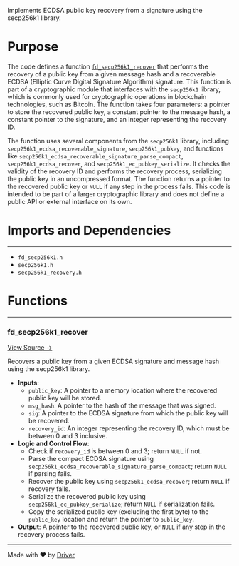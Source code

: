 <!--------------------------------------------------------------------------------->
<!-- IMPORTANT: This file is auto-generated by Driver (https://driver.ai). -------->
<!-- Manual edits may be overwritten on future commits. --------------------------->
<!--------------------------------------------------------------------------------->

Implements ECDSA public key recovery from a signature using the secp256k1 library.

# Purpose
The code defines a function [`fd_secp256k1_recover`](<#fd_secp256k1_recover>) that performs the recovery of a public key from a given message hash and a recoverable ECDSA (Elliptic Curve Digital Signature Algorithm) signature. This function is part of a cryptographic module that interfaces with the `secp256k1` library, which is commonly used for cryptographic operations in blockchain technologies, such as Bitcoin. The function takes four parameters: a pointer to store the recovered public key, a constant pointer to the message hash, a constant pointer to the signature, and an integer representing the recovery ID. 

The function uses several components from the `secp256k1` library, including `secp256k1_ecdsa_recoverable_signature`, `secp256k1_pubkey`, and functions like `secp256k1_ecdsa_recoverable_signature_parse_compact`, `secp256k1_ecdsa_recover`, and `secp256k1_ec_pubkey_serialize`. It checks the validity of the recovery ID and performs the recovery process, serializing the public key in an uncompressed format. The function returns a pointer to the recovered public key or `NULL` if any step in the process fails. This code is intended to be part of a larger cryptographic library and does not define a public API or external interface on its own.
# Imports and Dependencies

---
- `fd_secp256k1.h`
- `secp256k1.h`
- `secp256k1_recovery.h`


# Functions

---
### fd\_secp256k1\_recover<!-- {{#callable:fd_secp256k1_recover}} -->
[View Source →](<../../../../../src/ballet/secp256k1/fd_secp256k1.c#L6>)

Recovers a public key from a given ECDSA signature and message hash using the secp256k1 library.
- **Inputs**:
    - `public_key`: A pointer to a memory location where the recovered public key will be stored.
    - `msg_hash`: A pointer to the hash of the message that was signed.
    - `sig`: A pointer to the ECDSA signature from which the public key will be recovered.
    - `recovery_id`: An integer representing the recovery ID, which must be between 0 and 3 inclusive.
- **Logic and Control Flow**:
    - Check if `recovery_id` is between 0 and 3; return `NULL` if not.
    - Parse the compact ECDSA signature using `secp256k1_ecdsa_recoverable_signature_parse_compact`; return `NULL` if parsing fails.
    - Recover the public key using `secp256k1_ecdsa_recover`; return `NULL` if recovery fails.
    - Serialize the recovered public key using `secp256k1_ec_pubkey_serialize`; return `NULL` if serialization fails.
    - Copy the serialized public key (excluding the first byte) to the `public_key` location and return the pointer to `public_key`.
- **Output**: A pointer to the recovered public key, or `NULL` if any step in the recovery process fails.



---
Made with ❤️ by [Driver](https://www.driver.ai/)